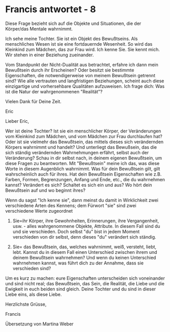 # Francis antwortet - 8

Diese Frage bezieht sich auf die Objekte und Situationen, die der K&ouml;rper/das Mentale wahrnimmt.

Ich sehe meine Tochter. Sie ist ein Objekt des Bewu&szlig;tseins. Als menschliches Wesen ist sie eine fortdauernde Wesenheit. So wird das Kleinkind zum M&auml;dchen, das zur Frau wird. Ich kenne Sie. Sie kennt mich. Wir stehen in einer Beziehung zueinander.&nbsp;

Vom Standpunkt der Nicht-Dualit&auml;t aus betrachtet, erfahre ich dann mein Bewu&szlig;tsein durch ihr Erscheinen? Oder besitzt sie bestimmte Eigenschaften, die notwendigerweise von meinem Bewu&szlig;tsein getrennt sind? Wie alle vertrauten und langfristigen Beziehungen, scheint auch diese einzigartige und vorhersehbare Qualit&auml;ten aufzuweisen. Ich frage dich: Was ist die Natur der wahrgenommenen &quot;Realit&auml;t&quot;?

Vielen Dank f&uuml;r Deine Zeit.&nbsp;

Eric

Lieber Eric,

Wer ist deine Tochter? Ist sie ein menschlicher K&ouml;rper, der Ver&auml;nderungen vom Kleinkind zum M&auml;dchen, und vom M&auml;dchen zur Frau durchlaufen hat? Oder ist sie vielmehr das Bewu&szlig;tsein, das mittels dieses sich ver&auml;ndernden K&ouml;rpers wahrnimmt und handelt? Und unterliegt das Bewu&szlig;sein, das die sich st&auml;ndig ver&auml;ndernden Wahrnehmungen erf&auml;hrt, selbst auch der Ver&auml;nderung? Schau in dir selbst nach, in deinem eigenen Bewu&szlig;tsein, um diese Fragen zu beantworten. Mit &quot;Bewu&szlig;tsein&quot; meine ich das, was diese Worte in diesem Augenblich wahrnimmt. Was f&uuml;r dein Bewu&szlig;tsein gilt, gilt wahrscheinlich auch f&uuml;r ihres. Hat dein Bewu&szlig;tsein Eigenschaften wie z.B. Farben, Formen, Begrenzungen, Anfang und Ende, etc., die du wahrnehmen kannst? Ver&auml;ndert es sich? Schaltet es sich ein und aus? Wo h&ouml;rt dein Bewu&szlig;tsein auf und wo beginnt ihres?

Wenn du sagst &quot;Ich kenne sie&quot;, dann meinst du damit in Wirklichkeit zwei verschiedene Arten des Kennens; dem F&uuml;rwort &quot;sie&quot; sind zwei verschiedene Werte zugeordnet

1. Sie=ihr K&ouml;rper, ihre Gewohnheiten, Erinnerungen, ihre Vergangenheit, usw. - alles wahrgenommene Objekte, Attribute. In diesem Fall sind du und sie verschieden. Doch selbst &quot;du&quot; bist in jedem Moment verschieden von dir selbst, denn dieses &quot;du&quot; ver&auml;ndert sich st&auml;ndig.

2. Sie= das Bewu&szlig;tsein, das, welches wahrnimmt, wei&szlig;, versteht, liebt, lebt. Kannst du in diesem Fall einen Unterschied zwischen ihrem und deinem Bewu&szlig;tsein wahrnehmen? Und wenn du keinen Unterschied wahrnehmen kannst, was f&uuml;hrt dich zu der Annahme, dass sie verschieden sind?

Um es kurz zu machen: eure Eigenschaften unterscheiden sich voneinander und sind nicht real; das Bewu&szlig;tsein, das Sein, die Realit&auml;t, die Liebe und die Ewigkeit in euch beiden sind gleich. Deine Tochter und du sind in dieser Liebe eins, als diese Liebe.

Herzlichste Gr&uuml;sse,

Francis

&Uuml;bersetzung von Martina Weber

